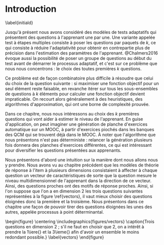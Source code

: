# Introduction

\label{initiald}

Jusqu'à présent nous avons considéré des modèles de tests adaptatifs qui présentent des questions à l'apprenant une par une. Une variante appelée test à étapes multiples consiste à poser les questions par paquets de $k$, ce qui consiste à réduire l'adaptativité pour obtenir en contrepartie plus de précision dans l'estimation des paramètres de l'apprenant. @Chalmers2016 évoque aussi la possibilité de poser un groupe de questions au début du test avant de démarrer le processus adaptatif, et c'est sur ce problème que nous nous concentrons : le choix des toutes premières $k$ questions.

Ce problème est de façon combinatoire plus difficile à résoudre que celui du choix de la question suivante : si maximiser une fonction objectif pour un seul élément reste faisable, en revanche itérer sur tous les sous-ensembles de questions à $k$ éléments pour calculer une fonction objectif devient impraticable. On recourt alors généralement à des heuristiques, des algorithmes d'approximation, qui ont une borne de complexité prouvée.

Dans ce chapitre, nous nous intéressons au choix des $k$ premières questions qui vont aider à estimer le niveau de l'apprenant. En guise d'application, on peut imaginer une génération de planche d'exercices automatique sur un MOOC, à partir d'exercices piochés dans les banques des QCM qui se trouvent déjà dans le MOOC. À noter que l'algorithme que nous présentons n'est pas déterministe : relancer la génération plusieurs fois donnera des planches d'exercices différentes, ce qui est intéressant pour diversifier les questions présentées aux apprenants.

Nous présentons d'abord une intuition sur la manière dont nous allons nous y prendre. Nous avons vu au chapitre précédent que les modèles de théorie de réponse à l'item à plusieurs dimensions consistaient à affecter à chaque question un vecteur de caractéristiques de sorte que la question mesure le niveau multidimensionnel de l'apprenant dans la direction de ce vecteur. Ainsi, des questions proches ont des motifs de réponse proches. Ainsi, si l'on suppose que l'on a en dimension 2 les trois questions suivantes représentées à la figure \ref{vectors}, il vaut mieux choisir des questions éloignées donc la première et la troisième. Nous présentons dans ce chapitre une façon de pouvoir tirer des questions éloignées les unes des autres, appelée processus à point déterminantal.

\begin{figure}
\centering
\includegraphics{figures/vectors}
\caption{Trois questions en dimension 2 ; s'il ne faut en choisir que 2, on a intérêt à prendre la 1\iere{} et la 3\ieme{} afin d'avoir un ensemble le moins redondant possible.}
\label{vectors}
\end{figure}
